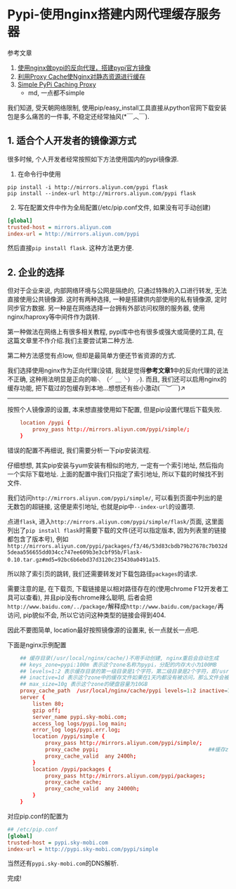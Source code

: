 # Pypi-使用nginx搭建内网代理缓存服务器

参考文章

1. [使用nginx做pypi的反向代理，搭建pypi官方镜像](https://haoluobo.com/2012/02/nginxpypi/)
2. [利用Proxy Cache使Nginx对静态资源进行缓存](http://blog.csdn.net/czp11210/article/details/28596649)
3. [Simple PyPi Caching Proxy](https://gist.github.com/dctrwatson/5785638#file-nginx-conf)
    - md, 一点都不simple

我们知道, 受天朝网络限制, 使用pip/easy_install工具直接从python官网下载安装包是多么痛苦的一件事, 不稳定还经常抽风(*￣︿￣). 

## 1. 适合个人开发者的镜像源方式

很多时候, 个人开发者经常按照如下方法使用国内的pypi镜像源.

1. 在命令行中使用

```
pip install -i http://mirrors.aliyun.com/pypi flask
pip install --index-url http://mirrors.aliyun.com/pypi flask
```

2. 写在配置文件中作为全局配置(/etc/pip.conf文件, 如果没有可手动创建)

```ini
[global]
trusted-host = mirrors.aliyun.com
index-url = http://mirrors.aliyun.com/pypi
```

然后直接`pip install flask`. 这种方法更方便.

## 2. 企业的选择

但对于企业来说, 内部网络环境与公网是隔绝的, 只通过特殊的入口进行转发, 无法直接使用公共镜像源. 这时有两种选择, 一种是搭建供内部使用的私有镜像源, 定时同步官方数据. 另一种是在网络选择一台拥有外部访问权限的服务器, 使用nginx/haproxy等中间件作为跳转.

第一种做法在网络上有很多相关教程, pypi库中也有很多或强大或简便的工具, 在这篇文章里不作介绍.我们主要尝试第二种方法.

第二种方法感觉有点low, 但却是最简单方便还节省资源的方式. 

我们选择使用nginx作为正向代理(没错, 我就是觉得**参考文章1**中的反向代理的说法不正确, 这种用法明显是正向的嘛╮（╯＿╰）╭). 而且, 我们还可以启用nginx的缓存功能, 把下载过的包缓存到本地...想想还有些小激动(￣︶￣)↗

------

按照个人镜像源的设置, 本来想直接使用如下配置, 但是pip设置代理后下载失败.

```conf
    location /pypi {
        proxy_pass http://mirrors.aliyun.com/pypi/simple/;
    }
```

错误的配置不再细说, 我们需要分析一下pip安装流程. 

仔细想想, 其实pip安装与yum安装有相似的地方, 一定有一个索引地址, 然后指向一个实际下载地址. 上面的配置中我们只指定了索引地址, 所以下载的时候找不到文件.

我们访问`http://mirrors.aliyun.com/pypi/simple/`, 可以看到页面中列出的是无数包的超链接, 这便是索引地址, 也就是pip中`--index-url`的设置项. 

点进`flask`, 进入`http://mirrors.aliyun.com/pypi/simple/flask/`页面, 这里面列出了`pip install flask`时需要下载的文件(还可以指定版本, 因为列表里的链接都包含了版本号), 例如`http://mirrors.aliyun.com/pypi/packages/f3/46/53d83cbdb79b27678c7b032d5deaa556655dd034cc747ee609b3e3cbf95b/Flask-0.10.tar.gz#md5=92bc6b6ebd37d3120c235430a0491a15`. 

所以除了索引页的跳转, 我们还需要转发对下载包路径`packages`的请求.

需要注意的是, 在下载页, 下载链接是以相对路径存在的(使用chrome F12开发者工具可以查看), 并且pip没有chrome辣么聪明, 后者会把`http://www.baidu.com/../package/`解释成`http://www.baidu.com/package/`再访问, pip貌似不会, 所以它访问这种类型的链接会得到404.

因此不要图简单, location最好按照镜像源的设置来, 长一点就长一点吧.

下面是nginx示例配置

```conf
    ## 缓存目录(/usr/local/nginx/cache/)不用手动创建, nginx重启会自动生成
    ## keys_zone=pypi:100m 表示这个zone名称为pypi，分配的内存大小为100MB
    ## levels=1:2 表示缓存目录的第一级目录是1个字符，第二级目录是2个字符，即/usr/local/nginx/cache/pypi/a/1b这种形式
    ## inactive=1d 表示这个zone中的缓存文件如果在1天内都没有被访问，那么文件会被cache manager进程删除掉
    ## max_size=10g 表示这个zone的硬盘容量为10GB
    proxy_cache_path  /usr/local/nginx/cache/pypi levels=1:2 inactive=1d keys_zone=pypi:100m max_size=10g;
    server {
        listen 80;
        gzip off;
        server_name pypi.sky-mobi.com;
        access_log logs/pypi.log main;
        error_log logs/pypi.err.log;
        location /pypi/simple {
            proxy_pass http://mirrors.aliyun.com/pypi/simple/;
            proxy_cache pypi;                                   ##缓存zone
            proxy_cache_valid  any 2400h;
        }
        location /pypi/packages {
            proxy_pass http://mirrors.aliyun.com/pypi/packages;
            proxy_cache cache;
            proxy_cache_valid  any 24000h;
        }
    }
```

对应pip.conf的配置为

```ini
## /etc/pip.conf
[global]
trusted-host = pypi.sky-mobi.com
index-url = http://pypi.sky-mobi.com/pypi/simple
```

当然还有`pypi.sky-mobi.com`的DNS解析.

完成!
